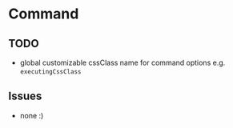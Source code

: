 # Command

## TODO
 - global customizable cssClass name for command options e.g. `executingCssClass`

## Issues
 - none :)